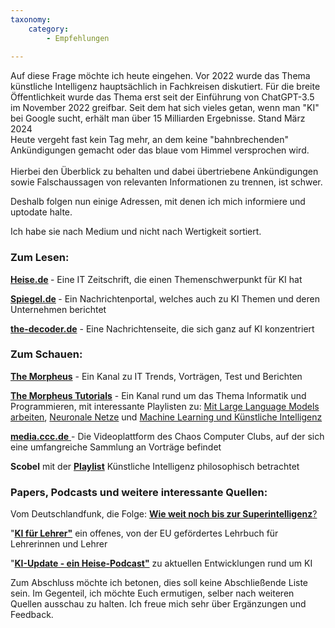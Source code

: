 ```yaml
---
taxonomy:
    category:
        - Empfehlungen
        
---
```


<!-- wp:paragraph -->
<p>Auf diese Frage möchte ich heute eingehen. Vor 2022 wurde das Thema künstliche Intelligenz hauptsächlich in Fachkreisen diskutiert. Für die breite Öffentlichkeit wurde das Thema erst seit der Einführung von ChatGPT-3.5 im November 2022 greifbar. Seit dem hat sich vieles getan, wenn man "KI" bei Google sucht, erhält man über 15 Milliarden Ergebnisse. Stand März 2024<br>Heute vergeht fast kein Tag mehr, an dem keine "bahnbrechenden" Ankündigungen gemacht oder das blaue vom Himmel versprochen wird.<br><br>Hierbei den Überblick zu behalten und dabei übertriebene Ankündigungen sowie Falschaussagen von relevanten Informationen zu trennen, ist schwer. <br></p>
<!-- /wp:paragraph -->

<!-- wp:paragraph -->
<p>Deshalb folgen nun einige Adressen, mit denen ich mich informiere und uptodate halte.</p>
<!-- /wp:paragraph -->

<!-- wp:paragraph -->
<p></p>
<!-- /wp:paragraph -->

<!-- wp:paragraph -->
<p>Ich habe sie nach Medium und nicht nach Wertigkeit sortiert.</p>
<!-- /wp:paragraph -->

<!-- wp:heading {"level":3} -->
<h3 class="wp-block-heading">Zum Lesen:</h3>
<!-- /wp:heading -->

<!-- wp:paragraph -->
<p><strong><a href="https://www.heise.de/thema/K%C3%BCnstliche-Intelligenz">Heise.de</a> </strong>- Eine IT Zeitschrift, die einen Themenschwerpunkt für KI hat</p>
<!-- /wp:paragraph -->

<!-- wp:paragraph -->
<p><strong><a href="https://www.spiegel.de/thema/kuenstliche_intelligenz/">Spiegel.de</a> </strong>- Ein Nachrichtenportal, welches auch zu KI Themen und deren Unternehmen berichtet</p>
<!-- /wp:paragraph -->

<!-- wp:paragraph -->
<p><a href="https://the-decoder.de/" data-type="link" data-id="https://the-decoder.de/"><strong>the-decoder.de</strong></a> - Eine Nachrichtenseite, die sich ganz auf KI konzentriert</p>
<!-- /wp:paragraph -->

<!-- wp:paragraph -->
<p></p>
<!-- /wp:paragraph -->

<!-- wp:paragraph -->
<p></p>
<!-- /wp:paragraph -->

<!-- wp:heading {"level":3} -->
<h3 class="wp-block-heading">Zum Schauen:</h3>
<!-- /wp:heading -->

<!-- wp:paragraph -->
<p><a href="https://www.youtube.com/@TheMorpheusVlogs" data-type="link" data-id="https://www.youtube.com/@TheMorpheusVlogs"><strong>The Morpheus</strong></a> - Ein Kanal zu IT Trends, Vorträgen, Test und Berichten</p>
<!-- /wp:paragraph -->

<!-- wp:paragraph -->
<p><a href="https://www.youtube.com/@TheMorpheusTutorials" data-type="link" data-id="https://www.youtube.com/@TheMorpheusTutorials"><strong>The Morpheus Tutorials</strong></a> - Ein Kanal rund um das Thema Informatik und Programmieren, mit interessante Playlisten zu: <a href="https://www.youtube.com/watch?v=Bll_Ws_NNtk&amp;list=PLNmsVeXQZj7r4pg1j8eFsEQp3nL0w4jJz">Mit Large Language Models arbeiten</a>, <a href="https://www.youtube.com/watch?v=8gYmuU_PNto&amp;list=PLNmsVeXQZj7p-BX9gVfz24TFGyy44wM_a">Neuronale Netze</a> und <a href="https://www.youtube.com/watch?v=GdsOLrqj42I&amp;list=PLNmsVeXQZj7qoIUw0MBYQ9qJffZAVdRWC" data-type="link" data-id="https://www.youtube.com/watch?v=GdsOLrqj42I&amp;list=PLNmsVeXQZj7qoIUw0MBYQ9qJffZAVdRWC">Machine Learning und Künstliche Intelligenz</a></p>
<!-- /wp:paragraph -->

<!-- wp:paragraph -->
<p><a href="https://media.ccc.de/"><strong>media.ccc.de</strong> </a>- Die Videoplattform des Chaos Computer Clubs, auf der sich eine umfangreiche Sammlung an Vorträge befindet</p>
<!-- /wp:paragraph -->

<!-- wp:paragraph -->
<p><strong>Scobel</strong> mit der <a href="https://www.youtube.com/watch?v=CglONcfu3bQ&amp;list=PLuX0UtSEcxP_yfN8utS3EXpsLOgJOATZP&amp;pp=iAQB" data-type="link" data-id="https://www.youtube.com/watch?v=CglONcfu3bQ&amp;list=PLuX0UtSEcxP_yfN8utS3EXpsLOgJOATZP&amp;pp=iAQB"><strong>Playlist</strong></a> Künstliche Intelligenz philosophisch betrachtet</p>
<!-- /wp:paragraph -->

<!-- wp:paragraph -->
<p></p>
<!-- /wp:paragraph -->

<!-- wp:heading {"level":3} -->
<h3 class="wp-block-heading">Papers, Podcasts und weitere interessante Quellen:</h3>
<!-- /wp:heading -->

<!-- wp:paragraph -->
<p>Vom Deutschlandfunk, die Folge: <a href="https://share.deutschlandradio.de/dlf-audiothek-audio-teilen.3265.de.html?mdm:audio_id=dira_DLF_a11e4806" target="_blank" rel="noreferrer noopener"><strong>Wie weit noch bis zur Superintelligenz</strong>?</a></p>
<!-- /wp:paragraph -->

<!-- wp:paragraph -->
<p>"<a href="https://pressbooks.pub/aifurlehrer/" data-type="link" data-id="https://pressbooks.pub/aifurlehrer/"><strong>KI für Lehrer"</strong></a> ein offenes, von der EU gefördertes Lehrbuch für Lehrerinnen und Lehrer</p>
<!-- /wp:paragraph -->

<!-- wp:paragraph -->
<p>"<strong><a href="https://www.heise.de/thema/KI-Update">KI-Update - ein Heise-Podcast"</a></strong> zu aktuellen Entwicklungen rund um KI</p>
<!-- /wp:paragraph -->

<!-- wp:paragraph -->
<p></p>
<!-- /wp:paragraph -->

<!-- wp:paragraph -->
<p></p>
<!-- /wp:paragraph -->

<!-- wp:paragraph -->
<p></p>
<!-- /wp:paragraph -->

<!-- wp:paragraph -->
<p>Zum Abschluss möchte ich betonen, dies soll keine Abschließende Liste sein. Im Gegenteil, ich möchte Euch ermutigen, selber nach weiteren Quellen ausschau zu halten. Ich freue mich sehr über Ergänzungen und Feedback. </p>
<!-- /wp:paragraph -->

<!-- wp:paragraph -->
<p></p>
<!-- /wp:paragraph -->
